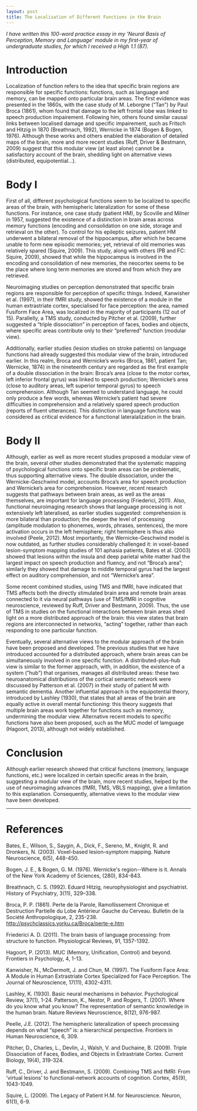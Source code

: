 ```yaml
---
layout: post
title: The Localisation of Different Functions in the Brain
---
```


*I have written this 100-word practice essay in my 'Neural Basis of Perception, Memory and Language' module in my first-year of undergraduate studies, for which I received a High 1.1 (87).*

# Introduction
Localization of function refers to the idea that specific brain regions are responsible for specific functions: functions, such as language and memory, can be mapped onto particular brain areas. The first evidence was presented in the 1860s, with the case study of M. Leborgne (“Tan”) by Paul Broca (1861), whom found that damage to the left frontal lobe was linked to speech production impairement. Following him, others found similar causal links between localised damage and specific impairement, such as Fritsch and Hitzig in 1870 (Breathnach, 1992), Wernicke in 1874 (Bogen & Bogen, 1976). Although these works and others enabled the elaboration of detailed maps of the brain, more and more recent studies (Ruff, Driver & Bestmann, 2009) suggest that this modular view (at least alone) cannot be a satisfactory account of the brain, shedding light on alternative views (distributed, equipotential…).


# Body I
First of all, different psychological functions seem to be localized to specific areas of the brain, with hemispheric lateralization for some of these functions. 
For instance, one case study (patient HM), by Scoville and Milner in 1957, suggested the existence of a distinction in brain areas across memory functions (encoding and consolidation on one side, storage and retrieval on the other). To control for his epileptic seizures, patient HM underwent a bilateral removal of the hippocampus, after which he became unable to form new episodic memories; yet, retrieval of old memories was relatively spared (Squire, 2009). This study, along with others (PB and FC: Squire, 2009), showed that while the hippocampus is involved in the encoding and consolidation of new memories, the neocortex seems to be the place where long term memories are stored and from which they are retrieved.

Neuroimaging studies on perception demonstrated that specific brain regions are responsible for perception of specific things. Indeed, Kanwisher et al. (1997), in their fMRI study, showed the existence of a module in the human extrastriate cortex, specialised for face perception: the area, named Fusiform Face Area, was localized in the majority of participants (12 out of 15). Parallelly, a TMS study, conducted by Pitcher et al. (2009), further suggested a “triple dissociation” in perception of faces, bodies and objects, where specific areas contribute only to their “preferred” function (modular view).

Additionally, earlier studies (lesion studies on stroke patients) on language functions had already suggested this modular view of the brain, introduced earlier. In this realm, Broca and Wernicke’s works (Broca, 1861, patient Tan; Wernicke, 1874)  in the nineteenth century are regarded as the first example of a double dissociation in the brain: Broca’s area (close to the motor cortex, left inferior frontal gyrus) was linked to speech production; Wernicke’s area (close to auditory areas, left superior temporal gyrus) to speech comprehension. Although Tan seemed to understand language, he could only produce a few words, whereas Wernicke’s patient had severe difficulties in comprehension and a relatively spared speech production (reports of fluent utterances). This distinction in language functions was considered as critical evidence for a functional lateralalization in the brain.	 

# Body II
Although, earlier as well as more recent studies proposed a modular view of the brain, several other studies demonstrated that the systematic mapping of psychological functions onto specific brain areas can be problematic, thus supporting alternative views. 
The double dissociation, under the Wernicke-Geschwind model, accounts Broca’s area for speech production and Wernicke’s area for comprehension. However, recent research suggests that pathways between brain areas, as well as the areas themselves, are important for language processing (Friederici, 2011). Also, functional neuroimaging research shows that language processing is not extensively left lateralised, as earlier studies suggested: comprehension is more bilateral than production; the deeper the level of processing (amplitude modulation to phonemes, words, phrases, sentences), the more activation occurs in the left hemisphere; right hemisphere is thus also involved (Peele, 2012). Most importantly, the Wernicke-Geschwind model is now outdated, as further studies considerably challenged it: in voxel-based lesion-symptom mapping studies of 101 aphasia patients, Bates et al. (2003) showed that lesions within the insula and deep parietal white matter had the largest impact on speech production and fluency, and not “Broca’s area”; similarly they showed that damage to middle temporal gyrus had the largest effect on auditory comprehension, and not “Wernicke’s area”. 

Some recent combined studies, using TMS and fMRI, have indicated that TMS affects both the directly stimulated brain area and remote brain areas connected to it via neural pathways (use of TMS/fMRI in cognitive neuroscience, reviewed by Ruff, Driver and Bestmann, 2009). Thus, the use of TMS in studies on the functional interactions between brain areas shed light on a more distributed approach of the brain: this view states that brain regions are interconnected in networks, “acting” together, rather than each responding to one particular function. 

Eventually, several alternative views to the modular approach of the brain have been proposed and developed. The previous studies that we have introduced accounted for a distributed approach, where brain areas can be simultaneously involved in one specific function. A distributed-plus-hub view is similar to the former approach, with, in addition, the existence of a system (”hub”) that organises, manages all distributed areas: these two neuroanatomical distributions of the cortical semantic network were discussed by Patterson et al. (2007) in their study of patient M with semantic dementia. Another influential approach is the equipotential theory, introduced by Lashley (1930), that states that all areas of the brain are equally active in overall mental functioning: this theory suggests that multiple brain areas work together for functions such as memory, undermining the modular view. Alternative recent models to specific functions have also been proposed, such as the MUC model of lamguage (Hagoort, 2013), although not widely established.


# Conclusion
Although earlier research showed that critical functions (memory, language functions, etc.) were localized in certain specific areas in the brain, suggesting a modular view of the brain, more recent studies, helped by the use of neuroimaging advances (fMRI, TMS, VBLS mapping), give a limitation to this explanation. Consequently, alternative views to the modular view have been developed.



---
# References

Bates, E., Wilson, S., Saygin, A., Dick, F., Sereno, M., Knight, R. and Dronkers, N. (2003).	 Voxel-based lesion–symptom mapping. Nature Neuroscience, 6(5), 448-450.

Bogen, J. E., & Bogen, G. M. (1976). Wernicke's region--Where is it. Annals of the New York	 Academy of Sciences, (280), 834-843.

Breathnach, C. S. (1992). Eduard Hitzig, neurophysiologist and psychiatrist. History of		 Psychiatry, 3(11), 329–338. 

Broca, P. P. (1861). Perte de la Parole, Ramollissement Chronique et Destruction 		Partielle du Lobe Antérieur Gauche du Cerveau. Bulletin de la Société			 Anthropologique, 2, 235-238. http://psychclassics.yorku.ca/Broca/perte-e.htm

Friederici A. D. (2011). The brain basis of language processing: from structure to function.	 Physiological Reviews, 91, 1357-1392.

Hagoort, P. (2013). MUC (Memory, Unification, Control) and beyond. Frontiers in		 Psychology, 4, 1-13.

Kanwisher, N., McDermott, J. and Chun, M. (1997). The Fusiform Face Area: A Module in	 Human Extrastriate Cortex Specialized for Face Perception. The Journal of		 Neuroscience, 17(11), 4302-4311.

Lashley, K. (1930). Basic neural mechanisms in behavior. Psychological Review, 37(1), 1-24.
Patterson, K., Nestor, P. and Rogers, T. (2007). Where do you know what you know? The	 representation of semantic knowledge in the human brain. Nature Reviews		 Neuroscience, 8(12), 976-987.

Peelle, J.E. (2012). The hemispheric lateralization of speech processing depends on what		 “speech” is: a hierarchical perspective. Frontiers in Human Neuroscience, 6, 309.

Pitcher, D., Charles, L., Devlin, J., Walsh, V. and Duchaine, B. (2009). Triple Dissociation of	 Faces, Bodies, and Objects in Extrastriate Cortex. Current Biology, 19(4), 319-324.

Ruff, C., Driver, J. and Bestmann, S. (2009). Combining TMS and fMRI: From ‘virtual		 lesions’ to functional-network accounts of cognition. Cortex, 45(9), 1043-1049.

Squire, L. (2009). The Legacy of Patient H.M. for Neuroscience. Neuron, 61(1), 6-9.



